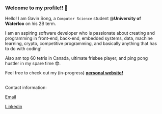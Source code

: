 ### Welcome to my profile!! 👋

Hello! I am Gavin Song, a ```Computer Science``` student @**University of Waterloo** on his 2B term.

I am an aspiring software developer who is passionate about creating and programming in front-end, back-end, embedded systems, data, machine learning, crypto, competitive programming, and basically anything that has to do with coding! 

Also am top 60 tetris in Canada, ultimate frisbee player, and ping pong hustler in my spare time 😎.

Feel free to check out my (in-progress) <a href="https://gavin-st.github.io/personal-website/"><u><b>personal website!</b></u></a><br><br>

Contact information:

<a href="mailto:gavins1237@gmail.com">Email</a> 
  
<a href="https://www.linkedin.com/in/gavin-song/">Linkedin</a> 



